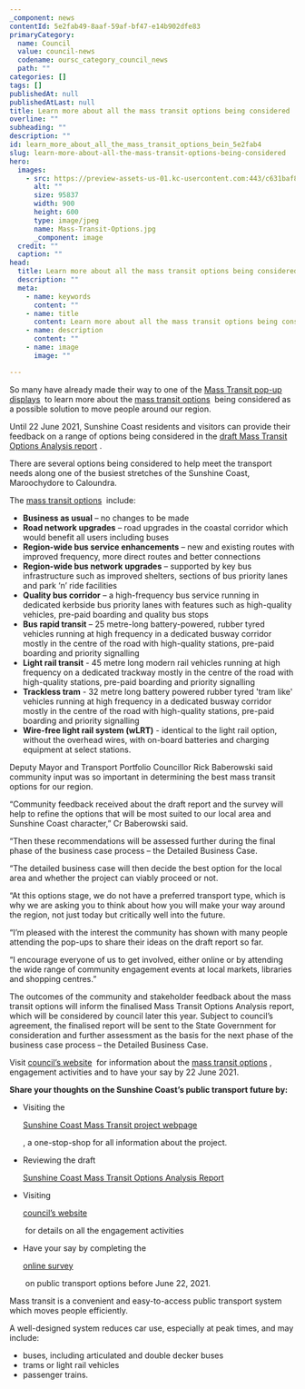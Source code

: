 ```yaml
---
_component: news
contentId: 5e2fab49-8aaf-59af-bf47-e14b902dfe83
primaryCategory:
  name: Council
  value: council-news
  codename: oursc_category_council_news
  path: ""
categories: []
tags: []
publishedAt: null
publishedAtLast: null
title: Learn more about all the mass transit options being considered
overline: ""
subheading: ""
description: ""
id: learn_more_about_all_the_mass_transit_options_bein_5e2fab4
slug: learn-more-about-all-the-mass-transit-options-being-considered
hero:
  images:
    - src: https://preview-assets-us-01.kc-usercontent.com:443/c631baf8-1b46-001f-580c-d0001b68b4a8/d81c1539-be6c-43eb-aae8-97211ebbaad2/Mass-Transit-Options.jpg
      alt: ""
      size: 95837
      width: 900
      height: 600
      type: image/jpeg
      name: Mass-Transit-Options.jpg
      _component: image
  credit: ""
  caption: ""
head:
  title: Learn more about all the mass transit options being considered
  description: ""
  meta:
    - name: keywords
      content: ""
    - name: title
      content: Learn more about all the mass transit options being considered
    - name: description
      content: ""
    - name: image
      image: ""

---
```

So many have already made their way to one of the [Mass Transit pop-up displays](https://www.sunshinecoast.qld.gov.au/Council/Planning-and-Projects/Major-Regional-Projects/Sunshine-Coast-Mass-Transit-Project/Have-Your-Say)
 to learn more about the [mass transit options](https://www.sunshinecoast.qld.gov.au/Council/Planning-and-Projects/Major-Regional-Projects/Sunshine-Coast-Mass-Transit-Project/Mass-Transit-Options)
 being considered as a possible solution to move people around our region.

Until 22 June 2021, Sunshine Coast residents and visitors can provide their feedback on a range of options being considered in the [draft Mass Transit Options Analysis report](https://www.sunshinecoast.qld.gov.au/Council/Planning-and-Projects/Major-Regional-Projects/Sunshine-Coast-Mass-Transit-Project/Document-Library)
.

There are several options being considered to help meet the transport needs along one of the busiest stretches of the Sunshine Coast, Maroochydore to Caloundra.

The [mass transit options](https://www.sunshinecoast.qld.gov.au/Council/Planning-and-Projects/Major-Regional-Projects/Sunshine-Coast-Mass-Transit-Project/Mass-Transit-Options)
 include:

*   **Business as usual** – no changes to be made
*   **Road network upgrades** – road upgrades in the coastal corridor which would benefit all users including buses
*   **Region-wide bus service enhancements** – new and existing routes with improved frequency, more direct routes and better connections
*   **Region-wide bus network** **upgrades** – supported by key bus infrastructure such as improved shelters, sections of bus priority lanes and park ‘n’ ride facilities
*   **Quality bus corridor** – a high-frequency bus service running in dedicated kerbside bus priority lanes with features such as high-quality vehicles, pre-paid boarding and quality bus stops
*   **Bus rapid transit** – 25 metre-long battery-powered, rubber tyred vehicles running at high frequency in a dedicated busway corridor mostly in the centre of the road with high-quality stations, pre-paid boarding and priority signalling
*   **Light rail transit** - 45 metre long modern rail vehicles running at high frequency on a dedicated trackway mostly in the centre of the road with high-quality stations, pre-paid boarding and priority signalling
*   **Trackless tram** - 32 metre long battery powered rubber tyred 'tram like' vehicles running at high frequency in a dedicated busway corridor mostly in the centre of the road with high-quality stations, pre-paid boarding and priority signalling
*   **Wire-free light rail system (wLRT)** - identical to the light rail option, without the overhead wires, with on-board batteries and charging equipment at select stations.

Deputy Mayor and Transport Portfolio Councillor Rick Baberowski said community input was so important in determining the best mass transit options for our region.

“Community feedback received about the draft report and the survey will help to refine the options that will be most suited to our local area and Sunshine Coast character,” Cr Baberowski said.

“Then these recommendations will be assessed further during the final phase of the business case process – the Detailed Business Case. 

“The detailed business case will then decide the best option for the local area and whether the project can viably proceed or not.

“At this options stage, we do not have a preferred transport type, which is why we are asking you to think about how you will make your way around the region, not just today but critically well into the future.

“I’m pleased with the interest the community has shown with many people attending the pop-ups to share their ideas on the draft report so far.

“I encourage everyone of us to get involved, either online or by attending the wide range of community engagement events at local markets, libraries and shopping centres.”

The outcomes of the community and stakeholder feedback about the mass transit options will inform the finalised Mass Transit Options Analysis report, which will be considered by council later this year. Subject to council’s agreement, the finalised report will be sent to the State Government for consideration and further assessment as the basis for the next phase of the business case process – the Detailed Business Case.

Visit [council’s website](https://www.sunshinecoast.qld.gov.au/Council/Planning-and-Projects/Major-Regional-Projects/Sunshine-Coast-Mass-Transit-Project?utm_source=Corporate&utm_medium=Spotlights&utm_campaign=Mass%20Transit&utm_term=Mass%20Transit)
 for information about the [mass transit options](https://www.sunshinecoast.qld.gov.au/Council/Planning-and-Projects/Major-Regional-Projects/Sunshine-Coast-Mass-Transit-Project/Mass-Transit-Options)
, engagement activities and to have your say by 22 June 2021.

**Share your thoughts on the Sunshine Coast’s public transport future by:**

*   Visiting the 

    [Sunshine Coast Mass Transit project webpage](https://www.sunshinecoast.qld.gov.au/Council/Planning-and-Projects/Major-Regional-Projects/Sunshine-Coast-Mass-Transit-Project)


    , a one-stop-shop for all information about the project.

*   Reviewing the draft 

    [Sunshine Coast Mass Transit Options Analysis Report](https://www.sunshinecoast.qld.gov.au/Council/Planning-and-Projects/Major-Regional-Projects/Sunshine-Coast-Mass-Transit-Project/Document-Library)


*   Visiting 

    [council’s website](https://www.sunshinecoast.qld.gov.au/Council/Planning-and-Projects/Major-Regional-Projects/Sunshine-Coast-Mass-Transit-Project?utm_source=Corporate&utm_medium=Spotlights&utm_campaign=Mass%20Transit&utm_term=Mass%20Transit)


     for details on all the engagement activities 

*   Have your say by completing the 

    [online survey](https://haveyoursay.sunshinecoast.qld.gov.au/sunshine-coast-mass-transit-how-will-you-make-your-way)


     on public transport options before June 22, 2021.

Mass transit is a convenient and easy-to-access public transport system which moves people efficiently.

A well-designed system reduces car use, especially at peak times, and may include:

*   buses, including articulated and double decker buses
*   trams or light rail vehicles
*   passenger trains.
